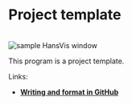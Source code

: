 # Project template

<br>![sample HansVis window](https://raw.githubusercontent.com/AnselmoGPP/Template_project/master/more/Ned_Stark_mask.jpg)

This program is a project template.

Links:

- [**Writing and format in GitHub**](https://docs.github.com/es/github/writing-on-github/getting-started-with-writing-and-formatting-on-github)
